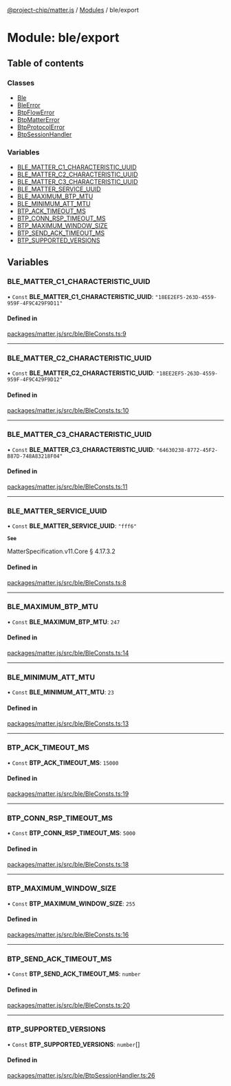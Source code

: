 [@project-chip/matter.js](../README.md) / [Modules](../modules.md) / ble/export

# Module: ble/export

## Table of contents

### Classes

- [Ble](../classes/ble_export.Ble.md)
- [BleError](../classes/ble_export.BleError.md)
- [BtpFlowError](../classes/ble_export.BtpFlowError.md)
- [BtpMatterError](../classes/ble_export.BtpMatterError.md)
- [BtpProtocolError](../classes/ble_export.BtpProtocolError.md)
- [BtpSessionHandler](../classes/ble_export.BtpSessionHandler.md)

### Variables

- [BLE\_MATTER\_C1\_CHARACTERISTIC\_UUID](ble_export.md#ble_matter_c1_characteristic_uuid)
- [BLE\_MATTER\_C2\_CHARACTERISTIC\_UUID](ble_export.md#ble_matter_c2_characteristic_uuid)
- [BLE\_MATTER\_C3\_CHARACTERISTIC\_UUID](ble_export.md#ble_matter_c3_characteristic_uuid)
- [BLE\_MATTER\_SERVICE\_UUID](ble_export.md#ble_matter_service_uuid)
- [BLE\_MAXIMUM\_BTP\_MTU](ble_export.md#ble_maximum_btp_mtu)
- [BLE\_MINIMUM\_ATT\_MTU](ble_export.md#ble_minimum_att_mtu)
- [BTP\_ACK\_TIMEOUT\_MS](ble_export.md#btp_ack_timeout_ms)
- [BTP\_CONN\_RSP\_TIMEOUT\_MS](ble_export.md#btp_conn_rsp_timeout_ms)
- [BTP\_MAXIMUM\_WINDOW\_SIZE](ble_export.md#btp_maximum_window_size)
- [BTP\_SEND\_ACK\_TIMEOUT\_MS](ble_export.md#btp_send_ack_timeout_ms)
- [BTP\_SUPPORTED\_VERSIONS](ble_export.md#btp_supported_versions)

## Variables

### BLE\_MATTER\_C1\_CHARACTERISTIC\_UUID

• `Const` **BLE\_MATTER\_C1\_CHARACTERISTIC\_UUID**: ``"18EE2EF5-263D-4559-959F-4F9C429F9D11"``

#### Defined in

[packages/matter.js/src/ble/BleConsts.ts:9](https://github.com/project-chip/matter.js/blob/6d3b6a5d957d88a9231d6ecab4bb41f8133112be/packages/matter.js/src/ble/BleConsts.ts#L9)

___

### BLE\_MATTER\_C2\_CHARACTERISTIC\_UUID

• `Const` **BLE\_MATTER\_C2\_CHARACTERISTIC\_UUID**: ``"18EE2EF5-263D-4559-959F-4F9C429F9D12"``

#### Defined in

[packages/matter.js/src/ble/BleConsts.ts:10](https://github.com/project-chip/matter.js/blob/6d3b6a5d957d88a9231d6ecab4bb41f8133112be/packages/matter.js/src/ble/BleConsts.ts#L10)

___

### BLE\_MATTER\_C3\_CHARACTERISTIC\_UUID

• `Const` **BLE\_MATTER\_C3\_CHARACTERISTIC\_UUID**: ``"64630238-8772-45F2-B87D-748A83218F04"``

#### Defined in

[packages/matter.js/src/ble/BleConsts.ts:11](https://github.com/project-chip/matter.js/blob/6d3b6a5d957d88a9231d6ecab4bb41f8133112be/packages/matter.js/src/ble/BleConsts.ts#L11)

___

### BLE\_MATTER\_SERVICE\_UUID

• `Const` **BLE\_MATTER\_SERVICE\_UUID**: ``"fff6"``

**`See`**

MatterSpecification.v11.Core § 4.17.3.2

#### Defined in

[packages/matter.js/src/ble/BleConsts.ts:8](https://github.com/project-chip/matter.js/blob/6d3b6a5d957d88a9231d6ecab4bb41f8133112be/packages/matter.js/src/ble/BleConsts.ts#L8)

___

### BLE\_MAXIMUM\_BTP\_MTU

• `Const` **BLE\_MAXIMUM\_BTP\_MTU**: ``247``

#### Defined in

[packages/matter.js/src/ble/BleConsts.ts:14](https://github.com/project-chip/matter.js/blob/6d3b6a5d957d88a9231d6ecab4bb41f8133112be/packages/matter.js/src/ble/BleConsts.ts#L14)

___

### BLE\_MINIMUM\_ATT\_MTU

• `Const` **BLE\_MINIMUM\_ATT\_MTU**: ``23``

#### Defined in

[packages/matter.js/src/ble/BleConsts.ts:13](https://github.com/project-chip/matter.js/blob/6d3b6a5d957d88a9231d6ecab4bb41f8133112be/packages/matter.js/src/ble/BleConsts.ts#L13)

___

### BTP\_ACK\_TIMEOUT\_MS

• `Const` **BTP\_ACK\_TIMEOUT\_MS**: ``15000``

#### Defined in

[packages/matter.js/src/ble/BleConsts.ts:19](https://github.com/project-chip/matter.js/blob/6d3b6a5d957d88a9231d6ecab4bb41f8133112be/packages/matter.js/src/ble/BleConsts.ts#L19)

___

### BTP\_CONN\_RSP\_TIMEOUT\_MS

• `Const` **BTP\_CONN\_RSP\_TIMEOUT\_MS**: ``5000``

#### Defined in

[packages/matter.js/src/ble/BleConsts.ts:18](https://github.com/project-chip/matter.js/blob/6d3b6a5d957d88a9231d6ecab4bb41f8133112be/packages/matter.js/src/ble/BleConsts.ts#L18)

___

### BTP\_MAXIMUM\_WINDOW\_SIZE

• `Const` **BTP\_MAXIMUM\_WINDOW\_SIZE**: ``255``

#### Defined in

[packages/matter.js/src/ble/BleConsts.ts:16](https://github.com/project-chip/matter.js/blob/6d3b6a5d957d88a9231d6ecab4bb41f8133112be/packages/matter.js/src/ble/BleConsts.ts#L16)

___

### BTP\_SEND\_ACK\_TIMEOUT\_MS

• `Const` **BTP\_SEND\_ACK\_TIMEOUT\_MS**: `number`

#### Defined in

[packages/matter.js/src/ble/BleConsts.ts:20](https://github.com/project-chip/matter.js/blob/6d3b6a5d957d88a9231d6ecab4bb41f8133112be/packages/matter.js/src/ble/BleConsts.ts#L20)

___

### BTP\_SUPPORTED\_VERSIONS

• `Const` **BTP\_SUPPORTED\_VERSIONS**: `number`[]

#### Defined in

[packages/matter.js/src/ble/BtpSessionHandler.ts:26](https://github.com/project-chip/matter.js/blob/6d3b6a5d957d88a9231d6ecab4bb41f8133112be/packages/matter.js/src/ble/BtpSessionHandler.ts#L26)

